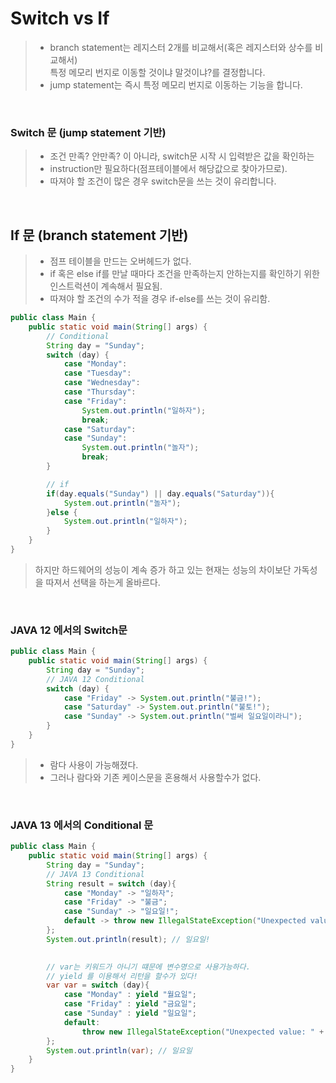 # Switch vs If
> * branch statement는 레지스터 2개를 비교해서(혹은 레지스터와 상수를 비교해서)   
    특정 메모리 번지로 이동할 것이냐 말것이냐?를 결정합니다.  
> * jump statement는 즉시 특정 메모리 번지로 이동하는 기능을 합니다.  

<br>

### Switch 문 (jump statement 기반)
> * 조건 만족? 안만족? 이 아니라, switch문 시작 시 입력받은 값을 확인하는
> * instruction만 필요하다(점프테이블에서 해당값으로 찾아가므로).
> * 따져야 할 조건이 많은 경우 switch문을 쓰는 것이 유리합니다.

<br>

## If 문 (branch statement 기반)
> * 점프 테이블을 만드는 오버헤드가 없다.
> * if 혹은 else if를 만날 때마다 조건을 만족하는지 안하는지를 확인하기 위한 인스트럭션이 계속해서 필요됨.
> * 따져야 할 조건의 수가 적을 경우 if-else를 쓰는 것이 유리함.


```java
public class Main {
    public static void main(String[] args) {
        // Conditional
        String day = "Sunday";
        switch (day) {
            case "Monday":
            case "Tuesday":
            case "Wednesday":
            case "Thursday":
            case "Friday":
                System.out.println("일하자");
                break;
            case "Saturday":
            case "Sunday":
                System.out.println("놀자");
                break;
        }

        // if
        if(day.equals("Sunday") || day.equals("Saturday")){
            System.out.println("놀자");
        }else {
            System.out.println("일하자");
        }
    }
}
```

> 하지만 하드웨어의 성능이 계속 증가 하고 있는 현재는 성능의 차이보단 가독성을 따져서 선택을 하는게 올바르다.

<br>

### JAVA 12 에서의 Switch문
```java
public class Main {
    public static void main(String[] args) {
        String day = "Sunday";
        // JAVA 12 Conditional
        switch (day) {
            case "Friday" -> System.out.println("불금!");
            case "Saturday" -> System.out.println("불토!");
            case "Sunday" -> System.out.println("벌써 일요일이라니");
        }
    }
}
```
> * 람다 사용이 가능해졌다.
> * 그러나 람다와 기존 케이스문을 혼용해서 사용할수가 없다.

<br>

### JAVA 13 에서의 Conditional 문
```java
public class Main {
    public static void main(String[] args) {
        String day = "Sunday";
        // JAVA 13 Conditional
        String result = switch (day){
            case "Monday" -> "일하자";
            case "Friday" -> "불금";
            case "Sunday" -> "일요일!";
            default -> throw new IllegalStateException("Unexpected value: " + day);
        };
        System.out.println(result); // 일요일!

        
        // var는 키워드가 아니기 떄문에 변수명으로 사용가능하다.
        // yield 를 이용해서 리턴을 할수가 있다!
        var var = switch (day){
            case "Monday" : yield "월요일";
            case "Friday" : yield "금요일";
            case "Sunday" : yield "일요일";
            default:
                throw new IllegalStateException("Unexpected value: " + day);
        };
        System.out.println(var); // 일요일
    }
}
```


